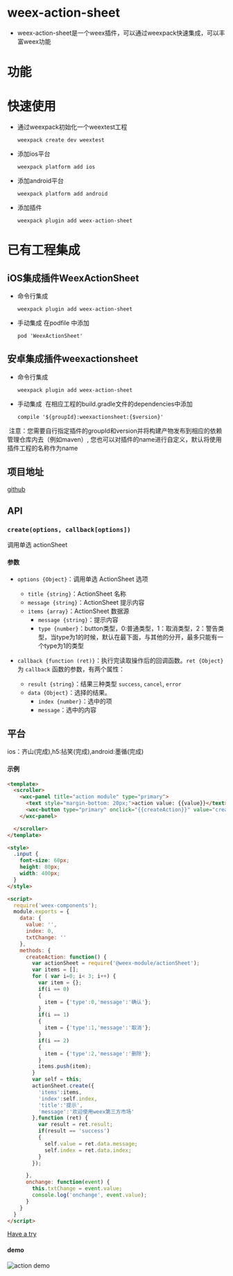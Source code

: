 # weex-action-sheet
- weex-action-sheet是一个weex插件，可以通过weexpack快速集成，可以丰富weex功能

# 功能

# 快速使用
- 通过weexpack初始化一个weextest工程
   ```
   weexpack create dev weextest
   ```
- 添加ios平台
   ```
   weexpack platform add ios
   ```
- 添加android平台
   ```
   weexpack platform add android
   ```
- 添加插件
  ```
  weexpack plugin add weex-action-sheet
  ```

# 已有工程集成
## iOS集成插件WeexActionSheet
- 命令行集成
  ```
  weexpack plugin add weex-action-sheet
  ```
- 手动集成
  在podfile 中添加
  ```
  pod 'WeexActionSheet'
  ```

## 安卓集成插件weexactionsheet
- 命令行集成
  ```
  weexpack plugin add weex-action-sheet
  ```
- 手动集成
  在相应工程的build.gradle文件的dependencies中添加
  ```
  compile '${groupId}:weexactionsheet:{$version}'
  ```
  注意：您需要自行指定插件的groupId和version并将构建产物发布到相应的依赖管理仓库内去（例如maven）, 您也可以对插件的name进行自定义，默认将使用插件工程的名称作为name
  

## 项目地址
[github](https://github.com/weex-plugins/weex-action-sheet)

## API
### `create(options, callback[options])`

调用单选 actionSheet

#### 参数

- `options {Object}`：调用单选 ActionSheet 选项
  - `title {string}`：ActionSheet 名称
  - `message {string}`：ActionSheet 提示内容
  - `items {array}`：ActionSheet 数据源
      - `message {string}`：提示内容
      - `type {number}`：button类型，0:普通类型，1：取消类型，2：警告类型，当type为1的时候，默认在最下面，与其他的分开，最多只能有一个type为1的类型

- `callback {function (ret)}`：执行完读取操作后的回调函数。`ret {Object}` 为 `callback` 函数的参数，有两个属性：
  - `result {string}`：结果三种类型 `success`, `cancel`, `error`
  - `data {Object}`：选择的结果。
     - `index {number}`：选中的项
     - `message`：选中的内容

## 平台
ios：齐山(完成),h5:拈笑(完成),android:墨循(完成)

#### 示例

```html
<template>
  <scroller>
    <wxc-panel title="action module" type="primary">
      <text style="margin-bottom: 20px;">action value: {{value}}</text>
      <wxc-button type="primary" onclick="{{createAction}}" value="create action" style="margin-bottom: 20px;"></wxc-button>
    </wxc-panel>

  </scroller>
</template>

<style>
  .input {
    font-size: 60px;
    height: 80px;
    width: 400px;
  }
</style>

<script>
  require('weex-components');
  module.exports = {
    data: {
      value: '',
      index: 0,
      txtChange: ''
    },
    methods: {
      createAction: function() {
        var actionSheet = require('@weex-module/actionSheet');
        var items = [];
        for ( var i=0; i< 3; i++) {
          var item = {};
          if(i == 0)
          {
            item = {'type':0,'message':'确认'};
          }
          if(i == 1)
          {
            item = {'type':1,'message':'取消'};
          }
          if(i == 2)
          {
            item = {'type':2,'message':'删除'};
          }
          items.push(item);
        }
        var self = this;
        actionSheet.create({
          'items':items,
          'index':self.index,
          'title':'提示',
          'message':'欢迎使用weex第三方市场'
        },function (ret) {
          var result = ret.result;
          if(result == 'success')
          {
            self.value = ret.data.message;
            self.index = ret.data.index;
          }
        });

      },
      onchange: function(event) {
        this.txtChange = event.value;
        console.log('onchange', event.value);
      }
    }
  }
</script>
```

[Have a try](http://dotwe.org/c3856e6035fce2f8511a021a5360d3da)

#### demo
![action demo](https://raw.githubusercontent.com/weex-plugins/weex-actionSheet/master/doc/1.gif)
